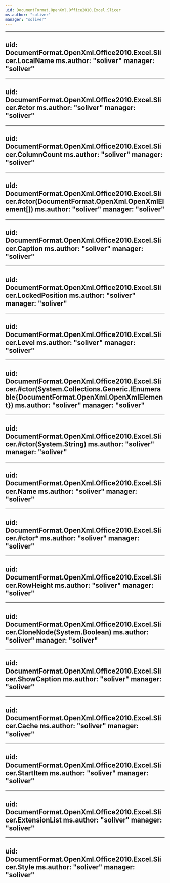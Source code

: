 ```yaml
---
uid: DocumentFormat.OpenXml.Office2010.Excel.Slicer
ms.author: "soliver"
manager: "soliver"
---
```


---
uid: DocumentFormat.OpenXml.Office2010.Excel.Slicer.LocalName
ms.author: "soliver"
manager: "soliver"
---

---
uid: DocumentFormat.OpenXml.Office2010.Excel.Slicer.#ctor
ms.author: "soliver"
manager: "soliver"
---

---
uid: DocumentFormat.OpenXml.Office2010.Excel.Slicer.ColumnCount
ms.author: "soliver"
manager: "soliver"
---

---
uid: DocumentFormat.OpenXml.Office2010.Excel.Slicer.#ctor(DocumentFormat.OpenXml.OpenXmlElement[])
ms.author: "soliver"
manager: "soliver"
---

---
uid: DocumentFormat.OpenXml.Office2010.Excel.Slicer.Caption
ms.author: "soliver"
manager: "soliver"
---

---
uid: DocumentFormat.OpenXml.Office2010.Excel.Slicer.LockedPosition
ms.author: "soliver"
manager: "soliver"
---

---
uid: DocumentFormat.OpenXml.Office2010.Excel.Slicer.Level
ms.author: "soliver"
manager: "soliver"
---

---
uid: DocumentFormat.OpenXml.Office2010.Excel.Slicer.#ctor(System.Collections.Generic.IEnumerable{DocumentFormat.OpenXml.OpenXmlElement})
ms.author: "soliver"
manager: "soliver"
---

---
uid: DocumentFormat.OpenXml.Office2010.Excel.Slicer.#ctor(System.String)
ms.author: "soliver"
manager: "soliver"
---

---
uid: DocumentFormat.OpenXml.Office2010.Excel.Slicer.Name
ms.author: "soliver"
manager: "soliver"
---

---
uid: DocumentFormat.OpenXml.Office2010.Excel.Slicer.#ctor*
ms.author: "soliver"
manager: "soliver"
---

---
uid: DocumentFormat.OpenXml.Office2010.Excel.Slicer.RowHeight
ms.author: "soliver"
manager: "soliver"
---

---
uid: DocumentFormat.OpenXml.Office2010.Excel.Slicer.CloneNode(System.Boolean)
ms.author: "soliver"
manager: "soliver"
---

---
uid: DocumentFormat.OpenXml.Office2010.Excel.Slicer.ShowCaption
ms.author: "soliver"
manager: "soliver"
---

---
uid: DocumentFormat.OpenXml.Office2010.Excel.Slicer.Cache
ms.author: "soliver"
manager: "soliver"
---

---
uid: DocumentFormat.OpenXml.Office2010.Excel.Slicer.StartItem
ms.author: "soliver"
manager: "soliver"
---

---
uid: DocumentFormat.OpenXml.Office2010.Excel.Slicer.ExtensionList
ms.author: "soliver"
manager: "soliver"
---

---
uid: DocumentFormat.OpenXml.Office2010.Excel.Slicer.Style
ms.author: "soliver"
manager: "soliver"
---
